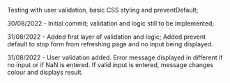 Testing with user validation, basic CSS styling and preventDefault;

30/08/2022 - Initial commit; validation and logic still to be implemented;

31/08/2022 - Added first layer of validation and logic; 
             Added prevent default to stop form from refreshing page and no input being displayed. 

31/08/2022 - User validation added. Error message displayed in different if no input or if NaN is entered. 
            If valid input is entered, message changes colour and displays result. 
